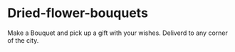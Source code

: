 # Dried-flower-bouquets
Make a Bouquet and pick up a gift with your wishes. Deliverd to any corner of the city.
